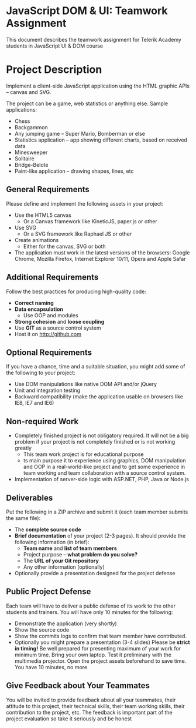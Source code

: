 # JavaScript DOM & UI: Teamwork Assignment
This document describes the teamwork assignment for Telerik Academy students in JavaScript UI & DOM course

# Project Description
Implement a client-side JavaScript application using the HTML graphic APIs – canvas and SVG.

The project can be a game, web statistics or anything else. Sample applications:
  * Chess
  * Backgammon
  * Any jumping game – Super Mario, Bomberman or else
  * Statistics application – app showing different charts, based on received data
  * Minesweeper
  * Solitaire
  * Bridge-Belote
  * Paint-like application – drawing shapes, lines, etc

## General Requirements
Please define and implement the following assets in your project:
  * Use the HTML5 canvas
    * Or a Canvas framework like KineticJS, paper.js or other
  * Use SVG
    * Or a SVG framework like Raphael JS or other
  * Create animations
    * Either for the canvas, SVG or both
  * The application must work in the latest versions of the browsers: Google Chrome, Mozilla Firefox, Internet Explorer 10/11, Opera and Apple Safar

## Additional Requirements
Follow the best practices for producing high-quality code:
  * **Correct naming**
  * **Data encapsulation**
    * Use OOP and modules
  * **Strong cohesion** and **loose coupling**
  * Use **GIT** as a source control system
  * Host it on <a href="http://github.com" title="http://github.com" target="_blank">http://github.com</a>

## Optional Requirements
If you have a chance, time and a suitable situation, you might add some of the following to your project:
  * Use DOM manipulations like native DOM API and/or jQuery
  * Unit and integration testing
  * Backward compatibility (make the application usable on browsers like IE8, IE7 and IE6)

## Non-required Work
  * Completely finished project is not obligatory required. It will not be a big problem if your project is not completely finished or is not working greatly
    * This team work project is for educational purpose
    * ts main purpose it to experience using graphics, DOM manipulation and OOP in a real-world-like project and to get some experience in team working and team collaboration with a source control system.
  * Implementation of server-side logic with ASP.NET, PHP, Java or Node.js

## Deliverables
Put the following in a ZIP archive and submit it (each team member submits the same file):
  * The **complete source code**
  * **Brief documentation** of your project (2-3 pages). It should provide the following information (in brief):
    * **Team name** and **list of team members**
    * Project purpose – **what problem do you solve?**
    * The **URL of your Git repository**
    * Any other information (optionally)
  * Optionally provide a presentation designed for the project defense

## Public Project Defense
Each team will have to deliver a public defense of its work to the other students and trainers. You will have only 10 minutes for the following:
  * Demonstrate the application (very shortly)
  * Show the source code
  * Show the commits logs to confirm that team member have contributed.
  * Optionally you might prepare a presentation (3-4 slides)
Please be **strict in timing!** Be well prepared for presenting maximum of your work for minimum time. Bring your own laptop. Test it preliminary with the multimedia projector. Open the project assets beforehand to save time. You have 10 minutes, no more

## Give Feedback about Your Teammates
You will be invited to provide feedback about all your teammates, their attitude to this project, their technical skills, their team working skills, their contribution to the project, etc. The feedback is important part of the project evaluation so take it seriously and be honest
